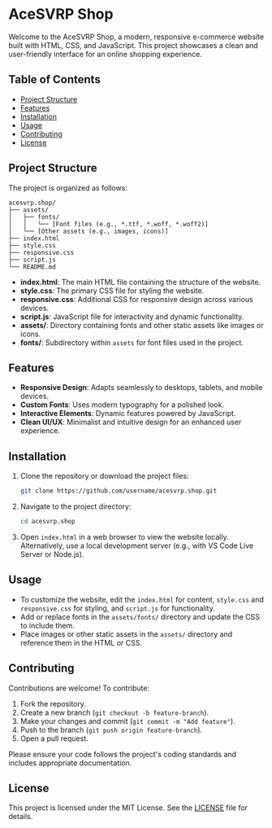 # AceSVRP Shop

Welcome to the AceSVRP Shop, a modern, responsive e-commerce website built with HTML, CSS, and JavaScript. This project showcases a clean and user-friendly interface for an online shopping experience.

## Table of Contents
- [Project Structure](#project-structure)
- [Features](#features)
- [Installation](#installation)
- [Usage](#usage)
- [Contributing](#contributing)
- [License](#license)

## Project Structure

The project is organized as follows:

```
acesvrp.shop/
├── assets/
│   ├── fonts/
│   │   └── [Font files (e.g., *.ttf, *.woff, *.woff2)]
│   └── [Other assets (e.g., images, icons)]
├── index.html
├── style.css
├── responsive.css
├── script.js
└── README.md
```

- **index.html**: The main HTML file containing the structure of the website.
- **style.css**: The primary CSS file for styling the website.
- **responsive.css**: Additional CSS for responsive design across various devices.
- **script.js**: JavaScript file for interactivity and dynamic functionality.
- **assets/**: Directory containing fonts and other static assets like images or icons.
- **fonts/**: Subdirectory within `assets` for font files used in the project.

## Features

- **Responsive Design**: Adapts seamlessly to desktops, tablets, and mobile devices.
- **Custom Fonts**: Uses modern typography for a polished look.
- **Interactive Elements**: Dynamic features powered by JavaScript.
- **Clean UI/UX**: Minimalist and intuitive design for an enhanced user experience.

## Installation

1. Clone the repository or download the project files:
   ```bash
   git clone https://github.com/username/acesvrp.shop.git
   ```
2. Navigate to the project directory:
   ```bash
   cd acesvrp.shop
   ```
3. Open `index.html` in a web browser to view the website locally. Alternatively, use a local development server (e.g., with VS Code Live Server or Node.js).

## Usage

- To customize the website, edit the `index.html` for content, `style.css` and `responsive.css` for styling, and `script.js` for functionality.
- Add or replace fonts in the `assets/fonts/` directory and update the CSS to include them.
- Place images or other static assets in the `assets/` directory and reference them in the HTML or CSS.

## Contributing

Contributions are welcome! To contribute:
1. Fork the repository.
2. Create a new branch (`git checkout -b feature-branch`).
3. Make your changes and commit (`git commit -m "Add feature"`).
4. Push to the branch (`git push origin feature-branch`).
5. Open a pull request.

Please ensure your code follows the project's coding standards and includes appropriate documentation.

## License

This project is licensed under the MIT License. See the [LICENSE](LICENSE) file for details.